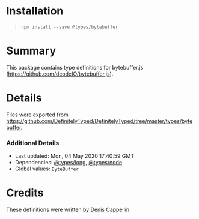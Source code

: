 # Installation
> `npm install --save @types/bytebuffer`

# Summary
This package contains type definitions for bytebuffer.js (https://github.com/dcodeIO/bytebuffer.js).

# Details
Files were exported from https://github.com/DefinitelyTyped/DefinitelyTyped/tree/master/types/bytebuffer.

### Additional Details
 * Last updated: Mon, 04 May 2020 17:40:59 GMT
 * Dependencies: [@types/long](https://npmjs.com/package/@types/long), [@types/node](https://npmjs.com/package/@types/node)
 * Global values: `ByteBuffer`

# Credits
These definitions were written by [Denis Cappellin](https://github.com/dcappellin).
